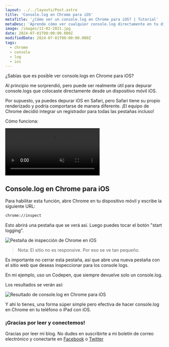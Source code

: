 ```yaml
---
layout: ../../layouts/Post.astro
title: 'Console.log en Chrome para iOS'
metaTitle: '¿Cómo ver un console.log en Chrome para iOS? | Tutorial'
metaDesc: 'Aprende cómo ver cualquier console.log directamente en tu dispositivo móvil iOS utilizando el navegador Chrome.'
image: /images/11-02-2021.jpg
date: 2024-07-01T00:00:00.000Z
modifiedDate: 2024-07-01T00:00:00.000Z
tags:
  - chrome
  - consola
  - log
  - ios
---
```


¿Sabías que es posible ver console.logs en Chrome para iOS?

Al principio me sorprendió, pero puede ser realmente útil para depurar console.logs que colocaste directamente desde un dispositivo móvil iOS.

Por supuesto, ya puedes depurar iOS en Safari, pero Safari tiene su propio renderizado y podría comportarse de manera diferente. ¡El equipo de Chrome decidió integrar un registrador para todas las pestañas incluso!

Cómo funciona:

<video autoplay loop muted playsinline>
  <source src="https://res.cloudinary.com/daily-dev-tips/video/upload/q_auto/chrome-ios_zmwyqh.webm" type="video/webm" />
  <source src="https://res.cloudinary.com/daily-dev-tips/video/upload/q_auto/chrome-ios_afqouj.mp4" type="video/mp4" />
</video>

## Console.log en Chrome para iOS

Para habilitar esta función, abre Chrome en tu dispositivo móvil y escribe la siguiente URL:

```bash
chrome://inspect
```

Esto abrirá una pestaña que se verá así. Luego puedes tocar el botón "start logging".

![Pestaña de inspección de Chrome en iOS](https://cdn.hashnode.com/res/hashnode/image/upload/v1612624974716/gjdFmdlV4.png)

> Nota: El sitio no es responsive. Por eso se ve tan pequeño.

Es importante no cerrar esta pestaña, así que abre una nueva pestaña con el sitio web que deseas inspeccionar para los console logs.

En mi ejemplo, uso un Codepen, que siempre devuelve solo un console.log.

Los resultados se verán así:

![Resultado de console.log en Chrome para iOS](https://cdn.hashnode.com/res/hashnode/image/upload/v1612625017613/mtdHjv8vF.png)

Y ahí lo tienes, una forma súper simple pero efectiva de hacer console.log en Chrome en tu teléfono o iPad con iOS.

### ¡Gracias por leer y conectemos!

Gracias por leer mi blog. No dudes en suscribirte a mi boletín de correo electrónico y conectarte en [Facebook](https://www.facebook.com/DailyDevTipsBlog) o [Twitter](https://twitter.com/DailyDevTips1)
